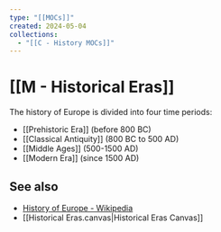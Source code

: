 ```yaml
---
type: "[[MOCs]]"
created: 2024-05-04
collections:
  - "[[C - History MOCs]]"
---
```

# [[M - Historical Eras]]

The history of Europe is divided into four time periods:
- [[Prehistoric Era]] (before 800 BC)
- [[Classical Antiquity]] (800 BC to 500 AD)
- [[Middle Ages]] (500-1500 AD)
- [[Modern Era]] (since 1500 AD)

## See also
- [History of Europe - Wikipedia](https://en.wikipedia.org/wiki/History_of_Europe)
- [[Historical Eras.canvas|Historical Eras Canvas]]

